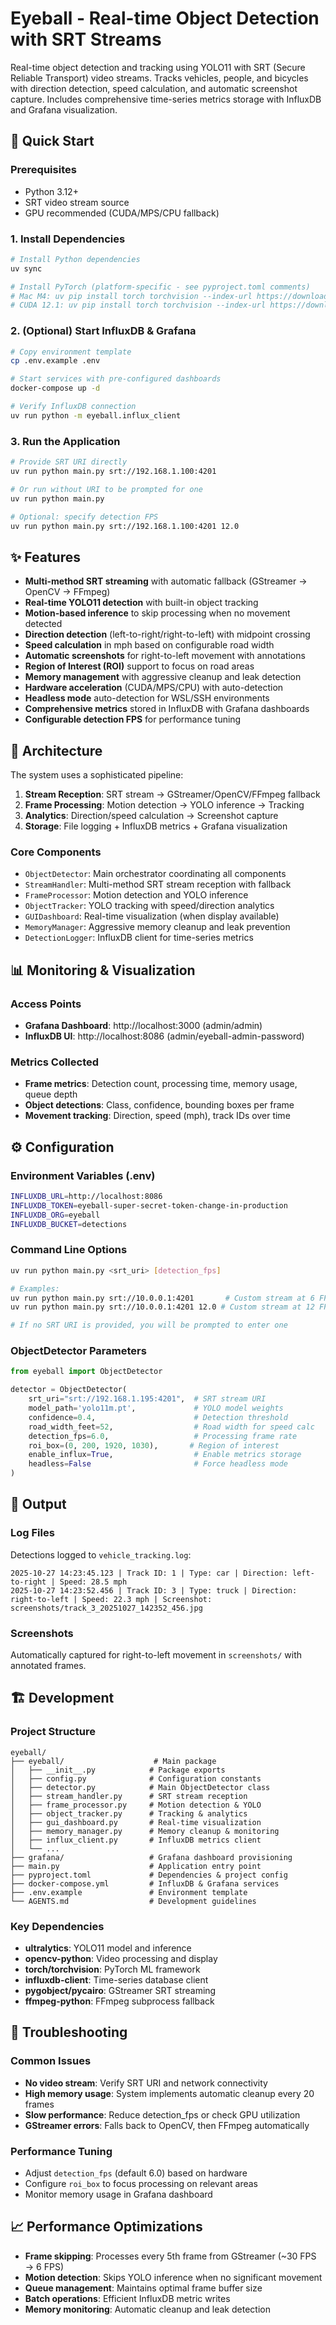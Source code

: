 # Eyeball - Real-time Object Detection with SRT Streams

Real-time object detection and tracking using YOLO11 with SRT (Secure Reliable Transport) video streams. Tracks vehicles, people, and bicycles with direction detection, speed calculation, and automatic screenshot capture. Includes comprehensive time-series metrics storage with InfluxDB and Grafana visualization.

## 🚀 Quick Start

### Prerequisites
- Python 3.12+
- SRT video stream source
- GPU recommended (CUDA/MPS/CPU fallback)

### 1. Install Dependencies
```bash
# Install Python dependencies
uv sync

# Install PyTorch (platform-specific - see pyproject.toml comments)
# Mac M4: uv pip install torch torchvision --index-url https://download.pytorch.org/whl/cpu
# CUDA 12.1: uv pip install torch torchvision --index-url https://download.pytorch.org/whl/cu121
```

### 2. (Optional) Start InfluxDB & Grafana
```bash
# Copy environment template
cp .env.example .env

# Start services with pre-configured dashboards
docker-compose up -d

# Verify InfluxDB connection
uv run python -m eyeball.influx_client
```

### 3. Run the Application
```bash
# Provide SRT URI directly
uv run python main.py srt://192.168.1.100:4201

# Or run without URI to be prompted for one
uv run python main.py

# Optional: specify detection FPS
uv run python main.py srt://192.168.1.100:4201 12.0
```

## ✨ Features

- **Multi-method SRT streaming** with automatic fallback (GStreamer → OpenCV → FFmpeg)
- **Real-time YOLO11 detection** with built-in object tracking
- **Motion-based inference** to skip processing when no movement detected
- **Direction detection** (left-to-right/right-to-left) with midpoint crossing
- **Speed calculation** in mph based on configurable road width
- **Automatic screenshots** for right-to-left movement with annotations
- **Region of Interest (ROI)** support to focus on road areas
- **Memory management** with aggressive cleanup and leak detection
- **Hardware acceleration** (CUDA/MPS/CPU) with auto-detection
- **Headless mode** auto-detection for WSL/SSH environments
- **Comprehensive metrics** stored in InfluxDB with Grafana dashboards
- **Configurable detection FPS** for performance tuning

## 🎯 Architecture

The system uses a sophisticated pipeline:

1. **Stream Reception**: SRT stream → GStreamer/OpenCV/FFmpeg fallback
2. **Frame Processing**: Motion detection → YOLO inference → Tracking
3. **Analytics**: Direction/speed calculation → Screenshot capture
4. **Storage**: File logging + InfluxDB metrics + Grafana visualization

### Core Components
- `ObjectDetector`: Main orchestrator coordinating all components
- `StreamHandler`: Multi-method SRT stream reception with fallback
- `FrameProcessor`: Motion detection and YOLO inference
- `ObjectTracker`: YOLO tracking with speed/direction analytics
- `GUIDashboard`: Real-time visualization (when display available)
- `MemoryManager`: Aggressive memory cleanup and leak prevention
- `DetectionLogger`: InfluxDB client for time-series metrics

## 📊 Monitoring & Visualization

### Access Points
- **Grafana Dashboard**: http://localhost:3000 (admin/admin)
- **InfluxDB UI**: http://localhost:8086 (admin/eyeball-admin-password)

### Metrics Collected
- **Frame metrics**: Detection count, processing time, memory usage, queue depth
- **Object detections**: Class, confidence, bounding boxes per frame
- **Movement tracking**: Direction, speed (mph), track IDs over time

## ⚙️ Configuration

### Environment Variables (.env)
```bash
INFLUXDB_URL=http://localhost:8086
INFLUXDB_TOKEN=eyeball-super-secret-token-change-in-production
INFLUXDB_ORG=eyeball
INFLUXDB_BUCKET=detections
```

### Command Line Options
```bash
uv run python main.py <srt_uri> [detection_fps]

# Examples:
uv run python main.py srt://10.0.0.1:4201       # Custom stream at 6 FPS
uv run python main.py srt://10.0.0.1:4201 12.0 # Custom stream at 12 FPS

# If no SRT URI is provided, you will be prompted to enter one
```

### ObjectDetector Parameters
```python
from eyeball import ObjectDetector

detector = ObjectDetector(
    srt_uri="srt://192.168.1.195:4201",  # SRT stream URI
    model_path='yolo11m.pt',             # YOLO model weights
    confidence=0.4,                      # Detection threshold
    road_width_feet=52,                  # Road width for speed calc
    detection_fps=6.0,                   # Processing frame rate
    roi_box=(0, 200, 1920, 1030),       # Region of interest
    enable_influx=True,                  # Enable metrics storage
    headless=False                       # Force headless mode
)
```

## 📁 Output

### Log Files
Detections logged to `vehicle_tracking.log`:
```
2025-10-27 14:23:45.123 | Track ID: 1 | Type: car | Direction: left-to-right | Speed: 28.5 mph
2025-10-27 14:23:52.456 | Track ID: 3 | Type: truck | Direction: right-to-left | Speed: 22.3 mph | Screenshot: screenshots/track_3_20251027_142352_456.jpg
```

### Screenshots
Automatically captured for right-to-left movement in `screenshots/` with annotated frames.

## 🏗️ Development

### Project Structure
```
eyeball/
├── eyeball/                    # Main package
│   ├── __init__.py            # Package exports
│   ├── config.py              # Configuration constants
│   ├── detector.py            # Main ObjectDetector class
│   ├── stream_handler.py      # SRT stream reception
│   ├── frame_processor.py     # Motion detection & YOLO
│   ├── object_tracker.py      # Tracking & analytics
│   ├── gui_dashboard.py       # Real-time visualization
│   ├── memory_manager.py      # Memory cleanup & monitoring
│   ├── influx_client.py       # InfluxDB metrics client
│   └── ...
├── grafana/                   # Grafana dashboard provisioning
├── main.py                    # Application entry point
├── pyproject.toml             # Dependencies & project config
├── docker-compose.yml         # InfluxDB & Grafana services
├── .env.example               # Environment template
└── AGENTS.md                  # Development guidelines
```

### Key Dependencies
- **ultralytics**: YOLO11 model and inference
- **opencv-python**: Video processing and display
- **torch/torchvision**: PyTorch ML framework
- **influxdb-client**: Time-series database client
- **pygobject/pycairo**: GStreamer SRT streaming
- **ffmpeg-python**: FFmpeg subprocess fallback

## 🔧 Troubleshooting

### Common Issues
- **No video stream**: Verify SRT URI and network connectivity
- **High memory usage**: System implements automatic cleanup every 20 frames
- **Slow performance**: Reduce detection_fps or check GPU utilization
- **GStreamer errors**: Falls back to OpenCV, then FFmpeg automatically

### Performance Tuning
- Adjust `detection_fps` (default 6.0) based on hardware
- Configure `roi_box` to focus processing on relevant areas
- Monitor memory usage in Grafana dashboard

## 📈 Performance Optimizations

- **Frame skipping**: Processes every 5th frame from GStreamer (~30 FPS → 6 FPS)
- **Motion detection**: Skips YOLO inference when no significant movement
- **Queue management**: Maintains optimal frame buffer size
- **Batch operations**: Efficient InfluxDB metric writes
- **Memory monitoring**: Automatic cleanup and leak detection
